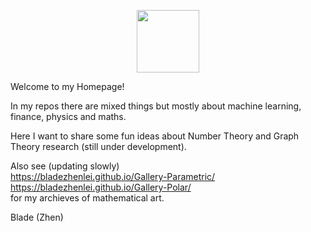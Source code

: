 <p align="center"><img src= "https://user-images.githubusercontent.com/66701331/182988392-6dc55f54-b27b-414b-a433-48f172b1209d.png" width="100" height="100" ></p>


Welcome to my Homepage!

In my repos there are mixed things but mostly about machine learning, finance, physics and maths.

Here I want to share some fun ideas about Number Theory and Graph Theory research (still under development).

Also see (updating slowly)
<br/>
https://bladezhenlei.github.io/Gallery-Parametric/
<br/>
https://bladezhenlei.github.io/Gallery-Polar/
<br/>
for my archieves of mathematical art.

Blade (Zhen)
